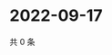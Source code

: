 # 2022-09-17

共 0 条

<!-- BEGIN WEIBO -->
<!-- 最后更新时间 Sat Sep 17 2022 01:33:38 GMT+0800 (China Standard Time) -->

<!-- END WEIBO -->
